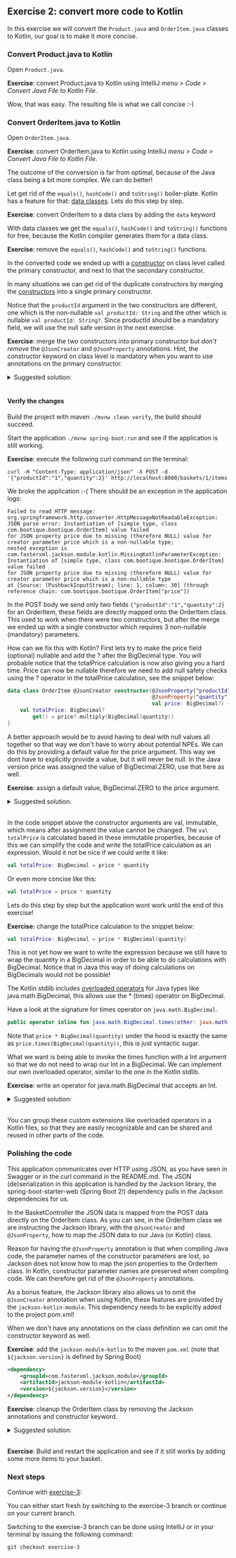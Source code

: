 ## Exercise 2: convert more code to Kotlin

In this exercise we will convert the `Product.java` and `OrderItem.java` classes to Kotlin, our goal is to make it more concise.

### Convert Product.java to Kotlin

Open `Product.java`.

**Exercise**: convert Product.java to Kotlin using IntelliJ _menu > Code > Convert Java File to Kotlin File_. 

Wow, that was easy. The resulting file is what we call concise :-)

### Convert OrderItem.java to Kotlin

Open `OrderItem.java`. 

**Exercise**: convert OrderItem.java to Kotlin using IntelliJ _menu > Code > Convert Java File to Kotlin File_. 

The outcome of the conversion is far from optimal, because of the Java class being a bit more complex. We can do better! 

Let get rid of the `equals()`, `hashCode()` and `toString()` boiler-plate. Kotlin has a feature for that: [data classes](https://kotlinlang.org/docs/reference/data-classes.html). Lets do this step by step.

**Exercise**: convert OrderItem to a data class by adding the `data` keyword

With data classes we get the `equals()`, `hashCode()` and `toString()` functions for free, because the Kotlin compiler generates them for a data class.
 
**Exercise**: remove the `equals()`, `hashCode()` and `toString()` functions.

In the converted code we ended up with a [constructor](https://kotlinlang.org/docs/reference/classes.html#constructors) on class level called the primary constructor, and next to that the secondary constructor.

In many situations we can get rid of the duplicate constructors by merging the [constructors](https://kotlinlang.org/docs/reference/classes.html#constructors) into a single primary constructor.
 
Notice that the `productId` argument in the two constructors are different, one which is the non-nullable `val productId: String` and the other which is nullable `val productId: String?`. Since productId should be a mandatory field, we will use the null safe version in the next exercise.
 
**Exercise**: merge the two constructors into primary constructor but *don't remove* the `@JsonCreator` and `@JsonProperty` annotations. Hint, the constructor keyword on class level is mandatory when you want to use annotations on the primary constructor.

<details>
  <summary>Suggested solution:</summary>
  
```kotlin
data class OrderItem @JsonCreator constructor(@JsonProperty("productId") val productId: String, 
                                              @JsonProperty("quantity") val quantity: Int, 
                                              val price: BigDecimal) {
    val totalPrice: BigDecimal
        get() = price.multiply(BigDecimal(quantity))
}
```
</details>
<br>

#### Verify the changes

Build the project with maven `./mvnw clean verify`, the build should succeed.

Start the application `./mvnw spring-boot:run` and see if the application is still working. 

**Exercise**: execute the following curl command on the terminal:

```                                                                                                                                                                                                                                                                                                                                                            
curl -H "Content-Type: application/json" -X POST -d '{"productId":"1","quantity":2}' http://localhost:8080/baskets/1/items
```

We broke the application :-( There should be an exception in the application logs:

```
Failed to read HTTP message: org.springframework.http.converter.HttpMessageNotReadableException: 
JSON parse error: Instantiation of [simple type, class com.bootique.bootique.OrderItem] value failed 
for JSON property price due to missing (therefore NULL) value for creator parameter price which is a non-nullable type; 
nested exception is com.fasterxml.jackson.module.kotlin.MissingKotlinParameterException: 
Instantiation of [simple type, class com.bootique.bootique.OrderItem] value failed 
for JSON property price due to missing (therefore NULL) value for creator parameter price which is a non-nullable type
at [Source: (PushbackInputStream); line: 1, column: 30] (through reference chain: com.bootique.bootique.OrderItem["price"])
```

In the POST body we send only two fields `{"productId":"1","quantity":2}` for an OrderItem, these fields are directly mapped onto the OrderItem class. This used to work when there were two constructors, but after the merge we ended up with a single constructor which requires 3 non-nullable (mandatory) parameters. 

How can we fix this with Kotlin? First lets try to make the price field (optional) nullable and add the ? after the BigDecimal type. You will probable notice that the totalPrice calculation is now also giving you a hard time. Price can now be nullable therefore we need to add null safety checks using the ? operator in the totalPrice calculation, see the snippet below:
  
```kotlin
data class OrderItem @JsonCreator constructor(@JsonProperty("productId") val productId: String, 
                                              @JsonProperty("quantity") val quantity: Int, 
                                              val price: BigDecimal?) {
    val totalPrice: BigDecimal?
        get() = price?.multiply(BigDecimal(quantity))
}
```

A better approach would be to avoid having to deal with null values all together so that way we don't have to worry about potential NPEs. We can do this by providing a default value for the price argument. This way we dont have to explicitly provide a value, but it will never be null. In the Java version price was assigned the value of BigDecimal.ZERO, use that here as well. 

**Exercise**: assign a default value, BigDecimal.ZERO to the price argument.

<details>
  <summary>Suggested solution:</summary>
  
```kotlin
data class OrderItem @JsonCreator constructor(@JsonProperty("productId") val productId: String, 
                                              @JsonProperty("quantity") val quantity: Int, 
                                              val price: BigDecimal = BigDecimal.ZERO) {
    val totalPrice: BigDecimal
        get() = price.multiply(BigDecimal(quantity)) // evaluated every time we access the totalPrice property or call getTotalPrice() from Java.
}
```
</details>
<br>

In the code snippet above the constructor arguments are val, immutable, which means after assignment the value cannot be changed. The `val totalPrice` is calculated based in these immutable properties, because of this we can simplify the code and write the totalPrice calculation as an expression. Would it not be nice if we could write it like:

```kotlin
val totalPrice: BigDecimal = price * quantity
```

Or even more concise like this:

```kotlin
val totalPrice = price * quantity
```

Lets do this step by step but the application wont work until the end of this exercise!

**Exercise:** change the totalPrice calculation to the snippet below:

```kotlin
val totalPrice: BigDecimal = price * BigDecimal(quantity)
```

This is not yet how we want to write the expression because we still have to wrap the quantity in a BigDecimal in order to be able to do calculations with BigDecimal. Notice that in Java this way of doing calculations on BigDecimals would not be possible!

The Kotlin stdlib includes [overloaded operators](https://kotlinlang.org/api/latest/jvm/stdlib/kotlin/java.math.-big-decimal/index.html) for Java types like java.math.BigDecimal, this allows use the * (times) operator on BigDecimal. 

Have a look at the signature for times operator on `java.math.BigDecimal`. 

```kotlin
public operator inline fun java.math.BigDecimal.times(other: java.math.BigDecimal): java.math.BigDecimal
```

Note that `price * BigDecimal(quantity)` under the hood is exactly the same as `price.times(BigDecimal(quantity))`, this is just syntactic sugar. 

What we want is being able to invoke the times function with a Int argument so that we do not need to wrap our Int in a BigDecimal. We can implement our own overloaded operator, similar to the one in the Kotlin stdlib. 

**Exercise**: write an operator for java.math.BigDecimal that accepts an Int.

<details>
  <summary>Suggested solution:</summary>
  
```kotlin
operator fun BigDecimal.times(quantity: Int) = this.times(BigDecimal(quantity))
```
</details>
<br>

You can group these custom extensions like overloaded operators in a Kotlin files, so that they are easily recognizable and can be shared and reused in other parts of the code.

### Polishing the code

This application communicates over HTTP using JSON, as you have seen in Swagger or in the curl command in the README.md. The JSON (de)serialization in this application is handled by the Jackson library, the spring-boot-starter-web (Spring Boot 2!) dependency pulls in the Jackson dependencies for us.

In the BasketController the JSON data is mapped from the POST data directly on the OrderItem class. As you can see, in the OrderItem class we are instructing the Jackson library, with the `@JsonCreator` and `@JsonProperty`, how to map the JSON data to our Java (or Kotlin) class. 

Reason for having the `@JsonProperty` annotation is that when compiling Java code, the parameter names of the constructor parameters are lost, so Jackson does not know how to map the json properties to the OrderItem class. In Kotlin, constructor parameter names are preserved when compiling code. We can therefore get rid of the  `@JsonProperty` annotations. 

As a bonus feature, the Jackson library also allows us to omit the `@JsonCreator` annotation when using Kotlin, these features are provided by the `jackson-kotlin-module`. This dependency needs to be explicitly added to the project pom.xml!

When we don't have any annotations on the class definition we can omit the constructor keyword as well.

**Exercise**: add the `jackson-module-kotlin` to the maven `pom.xml` (note that `${jackson.version}` is defined by Spring Boot)

```xml
<dependency>
    <groupId>com.fasterxml.jackson.module</groupId>
    <artifactId>jackson-module-kotlin</artifactId>
    <version>${jackson.version}</version>
</dependency>
```

**Exercise**: cleanup the OrderItem class by removing the Jackson annotations and constructor keyword.

<details>
  <summary>Suggested solution:</summary>

```kotlin
data class OrderItem(val productId: String, val quantity: Int, val price: BigDecimal = BigDecimal.ZERO) {
    val totalPrice = price * quantity
}
```
</details>

<br>

**Exercise**: Build and restart the application and see if it still works by adding some more items to your basket.

### Next steps

Continue with [exercise-3](exercise-3.md):

You can either start fresh by switching to the exercise-3 branch or continue on your current branch.

Switching to the exercise-3 branch can be done using IntelliJ or in your terminal by issuing the following command:

```
git checkout exercise-3
```
